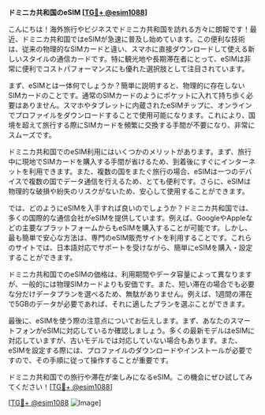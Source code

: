 **ドミニカ共和国のeSIM [[TG💪+ @esim1088](https://t.me/s/esim1088)]**

こんにちは！海外旅行やビジネスでドミニカ共和国を訪れる方々に朗報です！最近、ドミニカ共和国ではeSIMが急速に普及し始めています。この便利な技術は、従来の物理的なSIMカードと違い、スマホに直接ダウンロードして使える新しいスタイルの通信カードです。特に観光地や長期滞在者にとって、eSIMは非常に便利でコストパフォーマンスにも優れた選択肢として注目されています。

まず、eSIMとは一体何でしょうか？簡単に説明すると、物理的に存在しないSIMカードのことです。通常のSIMカードのようにポケットに入れて持ち歩く必要はありません。スマホやタブレットに内蔵されたeSIMチップに、オンラインでプロファイルをダウンロードすることで使用可能になります。これにより、国境を超えて旅行する際にSIMカードを頻繁に交換する手間が不要になり、非常にスムーズです。

ドミニカ共和国でのeSIM利用にはいくつかのメリットがあります。まず、旅行中に現地でSIMカードを購入する手間が省けるため、到着後にすぐにインターネットを利用できます。また、複数の国をまたぐ旅行の場合、eSIMは一つのデバイスで複数の国でデータ通信を行えるため、とても便利です。さらに、eSIMは物理的な破損や紛失のリスクがないため、安心して使用することができます。

では、どのようにeSIMを入手すれば良いのでしょうか？ドミニカ共和国では、多くの国際的な通信会社がeSIMを提供しています。例えば、GoogleやAppleなどの主要なプラットフォームからもeSIMを購入することが可能です。しかし、最も簡単で安心な方法は、専門のeSIM販売サイトを利用することです。これらのサイトでは、日本語対応でサポートを受けながら、簡単にeSIMを購入・設定することができます。

ドミニカ共和国でのeSIMの価格は、利用期間やデータ容量によって異なりますが、一般的には物理SIMカードよりも安価です。また、短い滞在の場合でも必要な分だけデータプランを選べるため、無駄がありません。例えば、1週間の滞在で5GBのデータが必要であれば、それに適したプランを選ぶことができます。

最後に、eSIMを使う際の注意点についてお伝えします。まず、あなたのスマートフォンがeSIMに対応しているか確認しましょう。多くの最新モデルはeSIMに対応していますが、古いモデルでは対応していない場合もあります。また、eSIMを設定する際には、プロファイルのダウンロードやインストールが必要ですので、その手順に従って操作することが重要です。

ドミニカ共和国での旅行や滞在が楽しみになるeSIM。この機会にぜひ試してみてください！[[TG💪+ @esim1088](https://t.me/s/esim1088)]

[[TG💪+ @esim1088](https://t.me/s/esim1088) ![Image](https://i.postimg.cc/Y0z9fWf4/image.png)]